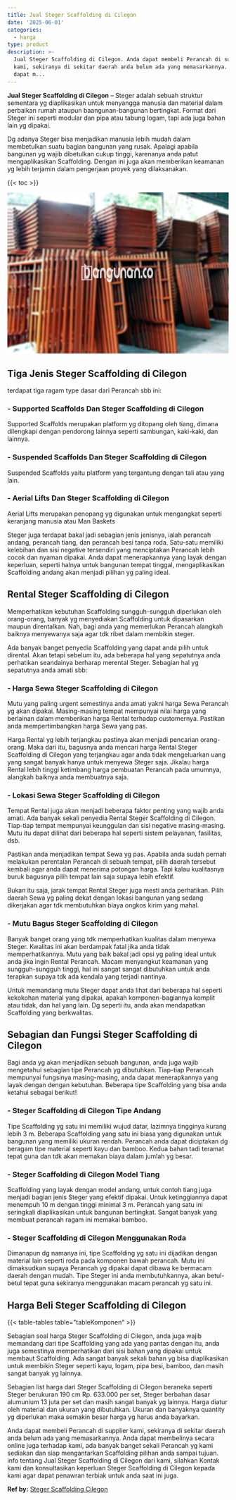 ```yaml
---
title: Jual Steger Scaffolding di Cilegon
date: '2025-06-01'
categories:
  - harga
type: product
description: >-
  Jual Steger Scaffolding di Cilegon. Anda dapat membeli Perancah di supplier
  kami, sekiranya di sekitar daerah anda belum ada yang memasarkannya. Anda
  dapat m...
---
```


**Jual Steger Scaffolding di Cilegon** – Steger adalah sebuah struktur sementara yg diaplikasikan untuk menyangga manusia dan material dalam perbaikan rumah ataupun baangunan-bangunan bertingkat. Format dari Steger ini seperti modular dan pipa atau tabung logam, tapi ada juga bahan lain yg dipakai.

Dg adanya Steger bisa menjadikan manusia lebih mudah dalam membetulkan suatu bagian bangunan yang rusak. Apalagi apabila bangunan yg wajib dibetulkan cukup tinggi, karenanya anda patut mengaplikasikan Scaffolding. Dengan ini juga akan memberikan keamanan yg lebih terjamin dalam pengerjaan proyek yang dilaksanakan.

{{< toc >}}

![Jual Steger Scaffolding di Cilegon](/images/sewa-scaffolding-steger-13.png)

## Tiga Jenis Steger Scaffolding di Cilegon

terdapat tiga ragam type dasar dari Perancah sbb ini:

### \- Supported Scaffolds Dan Steger Scaffolding di Cilegon

Supported Scaffolds merupakan platform yg ditopang oleh tiang, dimana dilengkapi dengan pendorong lainnya seperti sambungan, kaki-kaki, dan lainnya.

### \- Suspended Scaffolds Dan Steger Scaffolding di Cilegon

Suspended Scaffolds yaitu platform yang tergantung dengan tali atau yang lain.

### \- Aerial Lifts Dan Steger Scaffolding di Cilegon

Aerial Lifts merupakan penopang yg digunakan untuk mengangkat seperti keranjang manusia atau Man Baskets

Steger juga terdapat bakal jadi sebagian jenis jenisnya, ialah perancah andang, perancah tiang, dan perancah besi tanpa roda. Satu-satu memiliki kelebihan dan sisi negative tersendiri yang menciptakan Perancah lebih cocok dan nyaman dipakai. Anda dapat menerapkannya yang layak dengan keperluan, seperti halnya untuk bangunan tempat tinggal, mengaplikasikan Scaffolding andang akan menjadi pilihan yg paling ideal.

## Rental Steger Scaffolding di Cilegon

Memperhatikan kebutuhan Scaffolding sungguh-sungguh diperlukan oleh orang-orang, banyak yg menyediakan Scaffolding untuk dipasarkan maupun direntalkan. Nah, bagi anda yang memerlukan Perancah alangkah baiknya menyewanya saja agar tdk ribet dalam membikin steger.

Ada banyak banget penyedia Scaffolding yang dapat anda pilih untuk dirental. Akan tetapi sebelum itu, ada beberapa hal yang sepatutnya anda perhatikan seandainya berharap merental Steger. Sebagian hal yg sepatutnya anda amati sbb:

### \- Harga Sewa Steger Scaffolding di Cilegon

Mutu yang paling urgent semestinya anda amati yakni harga Sewa Perancah yg akan dipakai. Masing-masing tempat mempunyai nilai harga yang berlainan dalam memberikan harga Rental terhadap customernya. Pastikan anda mempertimbangkan harga Sewa yang pas.

Harga Rental yg lebih terjangkau pastinya akan menjadi pencarian orang-orang. Maka dari itu, bagusnya anda mencari harga Rental Steger Scaffolding di Cilegon yang terjangkau agar anda tidak mengeluarkan uang yang sangat banyak hanya untuk menyewa Steger saja. Jikalau harga Rental lebih tinggi ketimbang harga pembuatan Perancah pada umumnya, alangkah baiknya anda membuatnya saja.

### \- Lokasi Sewa Steger Scaffolding di Cilegon

Tempat Rental juga akan menjadi beberapa faktor penting yang wajib anda amati. Ada banyak sekali penyedia Rental Steger Scaffolding di Cilegon. Tiap-tiap tempat mempunyai keunggulan dan sisi negative masing-masing. Mutu itu dapat dilihat dari beberapa hal seperti sistem pelayanan, fasilitas, dsb.

Pastikan anda menjadikan tempat Sewa yg pas. Apabila anda sudah pernah melakukan perentalan Perancah di sebuah tempat, pilih daerah tersebut kembali agar anda dapat menerima potongan harga. Tapi kalau kualitasnya buruk bagusnya pilih tempat lain saja supaya lebih efektif.

Bukan itu saja, jarak tempat Rental Steger juga mesti anda perhatikan. Pilih daerah Sewa yg paling dekat dengan lokasi bangunan yang sedang dikerjakan agar tdk membutuhkan biaya ongkos kirim yang mahal.

### \- Mutu Bagus Steger Scaffolding di Cilegon

Banyak banget orang yang tdk memperhatikan kualitas dalam menyewa Steger. Kwalitas ini akan berdampak fatal jika anda tidak memperhatikannya. Mutu yang baik bakal jadi opsi yg paling ideal untuk anda jika ingin Rental Perancah. Macam menyangkut keamanan yang sungguh-sungguh tinggi, hal ini sangat sangat dibutuhkan untuk anda terapkan supaya tdk ada kendala yang terjadi nantinya.

Untuk memandang mutu Steger dapat anda lihat dari beberapa hal seperti kekokohan material yang dipakai, apakah komponen-bagiannya komplit atau tidak, dan hal yang lain. Dg seperti itu, anda akan mendapatkan Scaffolding yang berkwalitas.

## Sebagian dan Fungsi Steger Scaffolding di Cilegon

Bagi anda yg akan menjadikan sebuah bangunan, anda juga wajib mengetahui sebagian tipe Perancah yg dibutuhkan. Tiap-tiap Perancah mempunyai fungsinya masing-masing, anda dapat menerapkannya yang layak dengan dengan kebutuhan. Beberapa tipe Scaffolding yang bisa anda ketahui sebagai berikut!

### \- Steger Scaffolding di Cilegon Tipe Andang

Tipe Scaffolding yg satu ini memiliki wujud datar, lazimnya tingginya kurang lebih 3 m. Beberapa Scaffolding yang satu ini biasa yang digunakan untuk bangunan yang memiliki ukuran rendah. Perancah anda dapat diciptakan dg beragam tipe material seperti kayu dan bamboo. Kedua bahan tadi teramat tepat guna dan tdk akan memakan biaya dalam jumlah yg besar.

### \- Steger Scaffolding di Cilegon Model Tiang

Scaffolding yang layak dengan model andang, untuk contoh tiang juga menjadi bagian jenis Steger yang efektif dipakai. Untuk ketinggiannya dapat menempuh 10 m dengan tinggi minimal 3 m. Perancah yang satu ini seringkali diaplikasikan untuk bangunan bertingkat. Sangat banyak yang membuat perancah ragam ini memakai bamboo.

### \- Steger Scaffolding di Cilegon Menggunakan Roda

Dimanapun dg namanya ini, tipe Scaffolding yg satu ini dijadikan dengan material lain seperti roda pada komponen bawah perancah. Mutu ini dimaksudkan supaya Perancah yg dipakai dapat dibawa ke bermacam daerah dengan mudah. Tipe Steger ini anda membutuhkannya, akan betul-betul tepat guna sekiranya menggunakan macam perancah yg satu ini.

## Harga Beli Steger Scaffolding di Cilegon

{{< table-tables table="tableKomponen" >}}

Sebagian soal harga Steger Scaffolding di Cilegon, anda juga wajib memandang dari tipe Scaffolding yang ada yang pantas dengan itu, anda juga semestinya memperhatikan dari sisi bahan yang dipakai untuk membaut Scaffolding. Ada sangat banyak sekali bahan yg bisa diaplikasikan untuk membikin Steger seperti kayu, logam, pipa besi, bamboo, dan masih sangat banyak yg lainnya.

Sebagian list harga dari Steger Scaffolding di Cilegon beraneka seperti Steger berukuran 190 cm Rp. 633.000 per set, Steger berbahan dasar alumunium 13 juta per set dan masih sangat banyak yg lainnya. Harga diatur oleh material dan ukuran yang dibutuhkan. Ukuran dan banyaknya quantity yg diperlukan maka semakin besar harga yg harus anda bayarkan.

Anda dapat membeli Perancah di supplier kami, sekiranya di sekitar daerah anda belum ada yang memasarkannya. Anda dapat membelinya secara online juga terhadap kami, ada banyak banget sekali Perancah yg kami sediakan dan siap mengantarkan Scaffolding pilihan anda sampai tujuan. info tentang Jual Steger Scaffolding di Cilegon dari kami, silahkan Kontak kami dan konsultasikan keperluan Steger Scaffolding di Cilegon kepada kami agar dapat penawran terbiak untuk anda saat ini juga.

**Ref by:** [Steger Scaffolding Cilegon](https://id.wikipedia.org/wiki/Steger)
